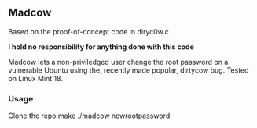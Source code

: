 ## Madcow

Based on the proof-of-concept code in diryc0w.c

__I hold no responsibility for anything done with this code__

Madcow lets a non-priviledged user change the root password on a vulnerable Ubuntu using the, recently made popular, dirtycow bug. Tested on Linux Mint 18.

### Usage

Clone the repo
make
./madcow newrootpassword

